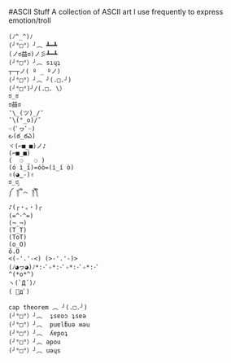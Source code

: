 #ASCII Stuff
A collection of ASCII art I use frequently to express emotion/troll  
  

    (ﾉ^_^)ﾉ  
    (╯°□°）╯︵ ┻━┻  
    (ノಠ益ಠ)ノ彡┻━┻  
    (╯°□°）╯︵ sıɥʇ  
    ┬─┬ノ( º _ ºノ)  
    (╯°□°）╯︵ ╯(.□.╯)  
    (╯°□°)╯/(.□. \）  
    ಠ_ಠ  
    ಠ益ಠ  
    ¯\_(ツ)_/¯  
    ¯\(°_o)/¯  
    ☜(ﾟヮﾟ☜)  
    ౿(ఠ_ఠఎ)  
    ヾ(⌐■_■)ノ♪  
    (⌐■_■)  
    (  ⚆ _ ⚆ )  
    (ó ì_í)=óò=(ì_í ò)  
    ✌(◕‿-)✌ 
    ಠ_ರೃ
    ༼ ༎ຶ ෴ ༎ຶ༽
    ♪(┌・。・)┌
    (=^･^=)
    (¬_¬)
    (T_T)
    (ToT)
    (o_O)
    õ.O
    <(-'.'-<) (>-'.'-)>
    (ﾉ◕ヮ◕)ﾉ*:･ﾟ✧*:･ﾟ✧*:･ﾟ✧*:･ﾟ
    ^(*o*^)
    ヽ(`Д´)ﾉ
    ( ﾟдﾟ)

    cap theorem ︵ ╯(.□.╯) 
    (╯°□°）╯︵  ʇsɐoɔ ʇsɐǝ  
    (╯°□°）╯︵  puɐlƃuǝ ʍǝu  
    (╯°□°）╯︵  ʎɐpoʇ  
    (╯°□°）╯︵ ǝpou  
    (╯°□°）╯︵ uǝɥs  
